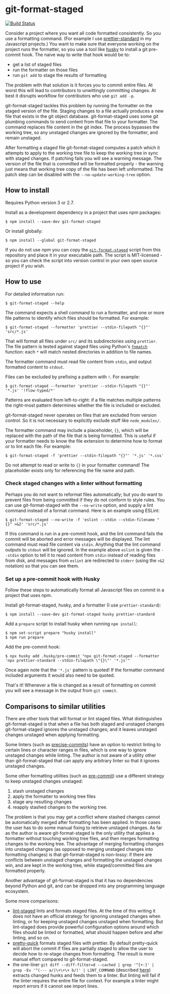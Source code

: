 # git-format-staged

[![Build Status](https://travis-ci.org/hallettj/git-format-staged.svg?branch=master)](https://travis-ci.org/hallettj/git-format-staged)

Consider a project where you want all code formatted consistently. So you use
a formatting command. (For example I use [prettier-standard][] in my
Javascript projects.) You want to make sure that everyone working on the
project runs the formatter, so you use a tool like [husky][] to install a git
pre-commit hook. The naive way to write that hook would be to:

- get a list of staged files
- run the formatter on those files
- run `git add` to stage the results of formatting

The problem with that solution is it forces you to commit entire files. At
worst this will lead to contributors to unwittingly committing changes. At
best it disrupts workflow for contributors who use `git add -p`.

git-format-staged tackles this problem by running the formatter on the staged
version of the file. Staging changes to a file actually produces a new file
that exists in the git object database. git-format-staged uses some git
plumbing commands to send content from that file to your formatter. The command
replaces file content in the git index. The process bypasses the working tree,
so any unstaged changes are ignored by the formatter, and remain unstaged.

After formatting a staged file git-format-staged computes a patch which it
attempts to apply to the working tree file to keep the working tree in sync
with staged changes. If patching fails you will see a warning message. The
version of the file that is committed will be formatted properly - the warning
just means that working tree copy of the file has been left unformatted. The
patch step can be disabled with the `--no-update-working-tree` option.

[prettier-standard]: https://www.npmjs.com/package/prettier-standard
[husky]: https://www.npmjs.com/package/husky


## How to install

Requires Python version 3 or 2.7.

Install as a development dependency in a project that uses npm packages:

    $ npm install --save-dev git-format-staged

Or install globally:

    $ npm install --global git-format-staged

If you do not use npm you can copy the
[`git-format-staged`](./git-format-staged) script from this repository and
place it in your executable path. The script is MIT-licensed - so you can check
the script into version control in your own open source project if you wish.


## How to use

For detailed information run:

    $ git-format-staged --help

The command expects a shell command to run a formatter, and one or more file
patterns to identify which files should be formatted. For example:

    $ git-format-staged --formatter 'prettier --stdin-filepath "{}"' 'src/*.js'

That will format all files under `src/` and its subdirectories using
`prettier`. The file pattern is tested against staged files using Python's
[`fnmatch`][] function: each `*` will match nested directories in addition to
file names.

[`fnmatch`]: https://docs.python.org/3/library/fnmatch.html#fnmatch.fnmatch

The formatter command must read file content from `stdin`, and output formatted
content to `stdout`.

Files can be excluded by prefixing a pattern with `!`. For example:

    $ git-format-staged --formatter 'prettier --stdin-filepath "{}"' '*.js' '!flow-typed/*'

Patterns are evaluated from left-to-right: if a file matches multiple patterns
the right-most pattern determines whether the file is included or excluded.

git-format-staged never operates on files that are excluded from version
control. So it is not necessary to explicitly exclude stuff like
`node_modules/`.

The formatter command may include a placeholder, `{}`, which will be replaced
with the path of the file that is being formatted. This is useful if your
formatter needs to know the file extension to determine how to format or to
lint each file. For example:

    $ git-format-staged -f 'prettier --stdin-filepath "{}"' '*.js' '*.css'

Do not attempt to read or write to `{}` in your formatter command! The
placeholder exists only for referencing the file name and path.

### Check staged changes with a linter without formatting

Perhaps you do not want to reformat files automatically; but you do want to
prevent files from being committed if they do not conform to style rules. You
can use git-format-staged with the `--no-write` option, and supply a lint
command instead of a format command. Here is an example using ESLint:

    $ git-format-staged --no-write -f 'eslint --stdin --stdin-filename "{}" >&2' 'src/*.js'

If this command is run in a pre-commit hook, and the lint command fails the
commit will be aborted and error messages will be displayed. The lint command
must read file content via `stdin`. Anything that the lint command outputs to
`stdout` will be ignored. In the example above `eslint` is given the `--stdin`
option to tell it to read content from `stdin` instead of reading files from
disk, and messages from `eslint` are redirected to `stderr` (using the `>&2`
notation) so that you can see them.

### Set up a pre-commit hook with Husky

Follow these steps to automatically format all Javascript files on commit in
a project that uses npm.

Install git-format-staged, husky, and a formatter (I use `prettier-standard`):

    $ npm install --save-dev git-format-staged husky prettier-standard

Add a `prepare` script to install husky when running `npm install`:

    $ npm set-script prepare "husky install"
    $ npm run prepare

Add the pre-commit hook:

    $ npx husky add .husky/pre-commit "npx git-format-staged --formatter 'npx prettier-standard --stdin-filepath \"{}\"' '*.js'"

Once again note that the `'*.js'` pattern is quoted! If the formatter command
included arguments it would also need to be quoted.

That's it! Whenever a file is changed as a result of formatting on commit you
will see a message in the output from `git commit`.

## Comparisons to similar utilities

There are other tools that will format or lint staged files. What distinguishes
git-format-staged is that when a file has both staged and unstaged changes
git-format-staged ignores the unstaged changes; and it leaves unstaged changes
unstaged when applying formatting.

Some linters (such as [precise-commits][]) have an option to restrict linting
to certain lines or character ranges in files, which is one way to ignore
unstaged changes while linting. The author is not aware of a utility other than
git-format-staged that can apply any arbitrary linter so that it ignores
unstaged changes.

Some other formatting utilities (such as [pre-commit][])
use a different strategy to keep unstaged changes unstaged:

1. stash unstaged changes
2. apply the formatter to working tree files
3. stage any resulting changes
4. reapply stashed changes to the working tree.

The problem is that you may get a conflict where stashed changes cannot be
automatically merged after formatting has been applied. In those cases the user
has to do some manual fixing to retrieve unstaged changes. As far as the author
is aware git-format-staged is the only utility that applies a formatter without
touching working tree files, and then merges formatting changes to the working
tree. The advantage of merging formatting changes into unstaged changes (as
opposed to merging unstaged changes into formatting changes) is that
git-format-staged is non-lossy: if there are conflicts between unstaged changes
and formatting the unstaged changes win, and are kept in the working tree,
while staged/committed files are formatted properly.

Another advantage of git-format-staged is that it has no dependencies beyond
Python and git, and can be dropped into any programming language ecosystem.

Some more comparisons:

- [lint-staged][] lints and formats staged files. At the time of this writing
  it does not have an official strategy for ignoring unstaged changes when
  linting, or for keeping unstaged changes unstaged when formatting. But
  lint-staged does provide powerful configuration options around which files
  should be linted or formatted, what should happen before and after linting,
  and so on.
- [pretty-quick][] formats staged files with prettier. By default pretty-quick
  will abort the commit if files are partially staged to allow the user to
  decide how to re-stage changes from formatting. The result is more manual
  effort compared to git-format-staged.
- the one-liner
  `git diff --diff-filter=d --cached | grep '^[+-]' | grep -Ev '^(--- a/|\+\+\+ b/)' | LINT_COMMAND`
  (described [here][lint changed hunks]) extracts changed hunks and feeds them
  to a linter. But linting will fail if the linter requires the entire file for
  context. For example a linter might report errors if it cannot see import
  lines.

[precise-commits]: https://github.com/nrwl/precise-commits
[pre-commit]: https://pre-commit.com/#pre-commit-during-commits
[pretty-quick]: https://www.npmjs.com/package/pretty-quick
[lint-staged]: https://github.com/okonet/lint-staged
[lint changed hunks]: https://github.com/okonet/lint-staged/issues/62#issuecomment-383217916
